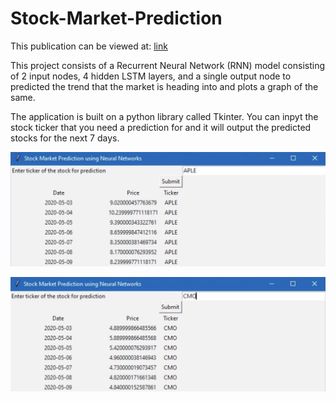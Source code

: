 # Stock-Market-Prediction

This publication can be viewed at: [link](https://ijcrt.org/papers/IJCRT2006388.pdf)

This project consists of a Recurrent Neural Network (RNN) model consisting of 2 input nodes, 4 hidden LSTM layers, and a single output node to predicted the trend that the market is heading into and plots a graph of the same.

The application is built on a python library called Tkinter. You can inpyt the stock ticker that you need a prediction for and it will output the predicted stocks for the next 7 days.

![Alt text](/__pycache__/1.jpg "APLE")

![Alt text](/__pycache__/2.jpg "CMO")
